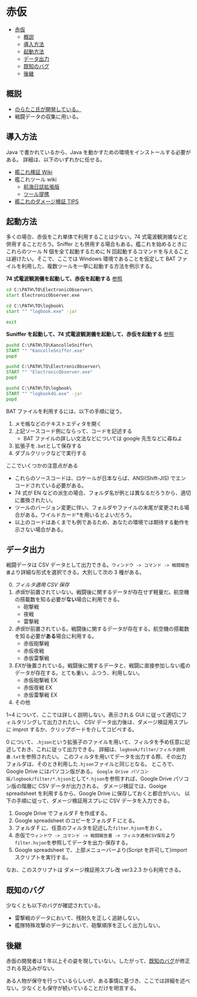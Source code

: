 # 赤仮

- [赤仮](#赤仮)
  - [概説](#概説)
  - [導入方法](#導入方法)
  - [起動方法](#起動方法)
  - [データ出力](#データ出力)
  - [既知のバグ](#既知のバグ)
  - [後継](#後継)

## 概説

- [のらたこ氏が開発している。](https://github.com/noratako5/logbook)
- 戦闘データの収集に用いる。

## 導入方法

Java で書かれているから、Java を動かすための環境をインストールする必要がある。
詳細は、以下のいずれかに任せる。

- [艦これ検証 Wiki](https://kancolle.fandom.com/ja/wiki/データ収集ツール導入手順)
- 艦これツール wiki
  - [航海日誌拡張版](https://wikiwiki.jp/kancolletool/航海日誌拡張版)
  - [ツール提携](https://wikiwiki.jp/kancolletool/interop)
- [艦これのダメージ検証 TIPS](https://twitter.com/CC_jabberwock/status/1460957949413986304)

## 起動方法

多くの場合、赤仮をこれ単体で利用することは少ない。74 式電波観測儀などと併用することだろう。Sniffer とも併用する場合もある。艦これを始めるときにこれらのツール N 個を全て起動するために N 回起動するコマンドを与えることは避けたい。そこで、ここでは Windows 環境であることを仮定して BAT ファイルを利用した、複数ツールを一挙に起動する方法を例示する。

**74 式電波観測儀を起動して、赤仮を起動する** [参照](https://twitter.com/hedgehog_hasira/status/1592221402467532800)

```bat
cd C:\PATH\TO\ElectronicObserver\
start ElectronicObserver.exe

cd C:\PATH\TO\logbook\
start "" "logbook.exe" -jar

exit
```

**Suniffer を起動して、74 式電波観測儀を起動して、赤仮を起動する** [参照](https://twitter.com/Camellia_bb/status/1593672911042535424)

```bat
pushd C:\PATH\TO\KancolleSniffer\
START "" "KancolleSniffer.exe"
popd

pushd C:\PATH\TO\ElectronicObserver\
START "" "ElectronicObserver.exe"
popd

pushd C:\PATH\TO\logbook\
START "" "logbook4G.exe" -jar
popd
```

BAT ファイルを利用するには、以下の手順に従う。

1. メモ帳などのテキストエディタを開く
2. 上記ソースコード例にならって、コードを記述する
   - BAT ファイルの詳しい文法などについては google 先生などに尋ねよ
3. 拡張子を`.bat`として保存する
4. ダブルクリックなどで実行する

ここでいくつかの注意点がある

- これらのソースコードは、ロケールが日本ならば、ANSI(Shift-JIS) でエンコードされている必要がある。
- 74 式が EN などの派生の場合、フォルダ名が例とは異なるだろうから、適切に置換されたい。
- ツールのバージョン変更に伴い、フォルダやファイルの末尾が変更される場合がある。ワイルドカード\*を用いるとよいだろう。
- 以上のコードはあくまでも例であるため、あなたの環境では期待する動作を示さない場合がある。

## データ出力

戦闘データは CSV データとして出力できる。`ウィンドウ -> コマンド -> 戦闘報告書`より詳細な形式を選択できる。大別して次の 3 種がある。

0. _フィルタ適用 CSV 保存_
1. *赤仮*が前置されていない。戦闘後に関するデータが存在せず軽量だ。航空機の搭載数を知る必要が**ない**場合に利用できる。
   - 砲撃戦
   - 夜戦
   - 雷撃戦
2. *赤仮*が前置されている。戦闘後に関するデータが存在する。航空機の搭載数を知る必要が**ある**場合に利用する。
   - 赤仮砲撃戦
   - 赤仮夜戦
   - 赤仮雷撃戦
3. *EX*が後置されている。戦闘後に関するデータと、戦闘に直接参加しない艦のデータが存在する。とても重い。ふつう、利用しない。
   - 赤仮砲撃戦 EX
   - 赤仮夜戦 EX
   - 赤仮雷撃戦 EX
4. その他

1~4 について、ここでは詳しく説明しない。表示される GUI に従って適切にフィルタリングして出力されたい。
CSV データ出力後は、ダメージ検証用スプレに improt するか、クリップボードを介してコピペする。

0 について、`.hjson`という拡張子のファイルを用いて、フィルタを予め任意に記述しておき、これに従って出力できる。
詳細は、`logbook/filter/フィルタ説明書.txt`を参照されたい。
このフィルタを用いてデータを出力する際、その出力フォルダは、そのとき利用した`.hjson`ファイルと同じとなる。
ところで、Google Drive にはパソコン版がある。
`Google Drive パソコン版/logbook/filter/*.hjson`として`*.hjson`を参照すれば、Google Drive パソコン版の階層に CSV データが出力される。
ダメージ検証では、Goolge spreadsheet を利用するから、Google Drive に保存しておくと都合がいい。
以下の手順に従って、ダメージ検証用スプレに CSV データを入力できる。

1. Google Drive でフォルダ F を作成する。
2. Google spreadsheet のコピーをフォルダ F にとる。
3. フォルダ F に、任意のフィルタを記述した`filter.hjson`をおく。
4. 赤仮で`ウィンドウ -> コマンド -> 戦闘報告書 -> フィルタ適用CSV保存`より`filter.hsjon`を参照してデータを出力･保存する。
5. Google spreadsheet で、上部メニューバーより(Script を許可して)import スクリプトを実行する。

なお、このスクリプトは ダメージ検証用スプレ改 ver3.2.3 から利用できる。

## 既知のバグ

少なくとも以下のバグが確認されている。

- 雷撃戦のデータにおいて、残耐久を正しく追跡しない。
- 艦隊特殊攻撃のデータにおいて、砲撃順序を正しく出力しない。

## 後継

赤仮の開発者は 1 年以上その姿を現していない。したがって、[既知のバグ](#既知のバグ)が修正される見込みがない。

ある人物が保守を行っているらしいが、ある事情に基づき、ここでは詳細を述べない。少なくとも保守が続いていることだけを明言する。
